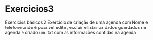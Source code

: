 # Exercicios3
Exercicios básicos 2
Exercício de criação de uma agenda com Nome e telefone onde é possível editar, excluir e listar os dados guardados na agenda e criado um .txt com as informações contidas na agenda
